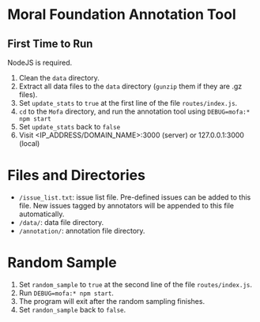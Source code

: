 # Moral Foundation Annotation Tool

## First Time to Run
NodeJS is required.

1. Clean the `data` directory.
2. Extract all data files to the `data` directory (`gunzip` them if they are .gz files).
3. Set `update_stats` to `true` at the first line of the file `routes/index.js`.
4. `cd` to the `Mofa` directory, and run the annotation tool using `DEBUG=mofa:* npm start`
5. Set `update_stats` back to `false`
6. Visit \<IP_ADDRESS/DOMAIN_NAME\>:3000 (server) or 127.0.0.1:3000 (local)

# Files and Directories
- `/issue_list.txt`: issue list file. Pre-defined issues can be added to this file. New issues tagged by annotators will be appended to this file automatically.
- `/data/`: data file directory.
- `/annotation/`: annotation file directory.

# Random Sample

1. Set `random_sample` to `true` at the second line of the file `routes/index.js`.
2. Run `DEBUG=mofa:* npm start`.
3. The program will exit after the random sampling finishes.
4. Set `randon_sample` back to `false`.
